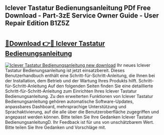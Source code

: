 ## Iclever Tastatur Bedienungsanleitung PDf Free Download - Part-3zE Service Owner Guide - User Repair Edition B1Z5Z

# <h2><a href="http://df5q0yw.blite.top/?on=Iclever+Tastatur+Bedienungsanleitung">🔗Download 👉🔴 Iclever Tastatur Bedienungsanleitung</a></h2>

[![Iclever Tastatur Bedienungsanleitung new download](https://i.imgur.com/lujVjoI.png)](http://df5q0yw.blite.top/?on=Iclever+Tastatur+Bedienungsanleitung)
Ihr neues Iclever Tastatur Bedienungsanleitung ist jetzt einsatzbereit. Dieses Benutzerhandbuch enthält eine Schritt-für-Schritt-Anleitung, die Ihnen bei der Installation, dem Betrieb und der Wartung Ihres Produkts hilft. Schritt-für-Schritt-Anleitung Auf den folgenden Seiten finden Sie eine detaillierte Schritt-für-Schritt-Anleitung zum Einrichten Ihres Iclever Tastatur Bedienungsanleitung. Zu den erweiterten Funktionen von Iclever Tastatur Bedienungsanleitung gehören automatische Software-Updates, anpassbares Dashboard, mehrsprachige Unterstützung und Sprachaktivierung, auf die alle über die Benutzeroberfläche zugegriffen und angepasst werden können. Bitte teilen Sie Ihre Gedanken Iclever Tastatur BedienungsanleitungD. Ihr Feedback ist für uns von unschätzbarem Wert. Bitte teilen Sie Ihre Gedanken und Vorschläge mit.
